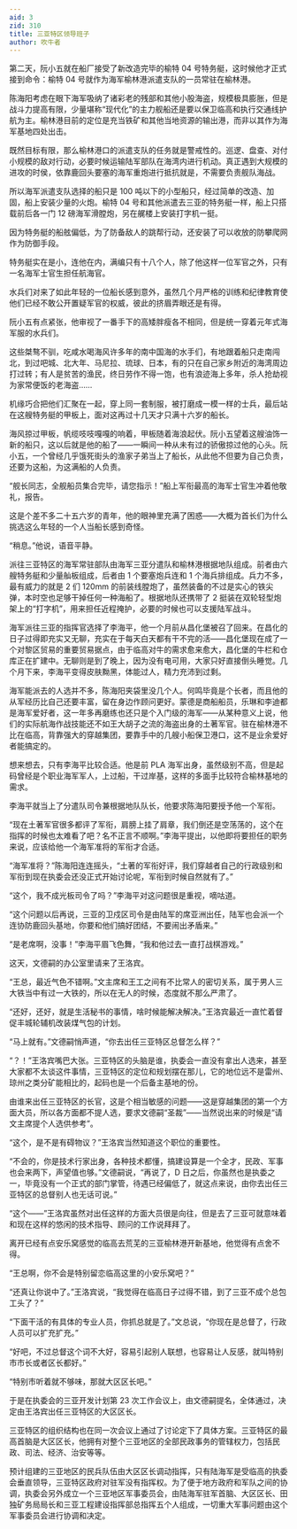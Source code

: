 ```yaml
---
aid: 3
zid: 310
title: 三亚特区领导班子
author: 吹牛者
---
```


第二天，阮小五就在船厂接受了新改造完毕的榆特 04 号特务艇，这时候他才正式接到命令：榆特 04 号就作为海军榆林港派遣支队的一员常驻在榆林港。

陈海阳考虑在眼下海军吸纳了诸彩老的残部和其他小股海盗，规模极具膨胀，但是战斗力提高有限，少量堪称“现代化”的主力舰船还是要以保卫临高和执行交通线护航为主。榆林港目前的定位是充当铁矿和其他当地资源的输出港，而非以其作为海军基地四处出击。

既然目标有限，那么榆林港口的派遣支队的任务就是警戒性的。巡逻、盘查、对付小规模的敌对行动，必要时候运输陆军部队在海湾内进行机动。真正遇到大规模的进攻的时侯，依靠鹿回头要塞的海军重炮进行抵抗就是，不需要负责舰队海战。

所以海军派遣支队选择的船只是 100 吨以下的小型船只，经过简单的改造、加固，船上安装少量的火炮。榆特 04 号和其他派遣去三亚的特务艇一样，船上只搭载前后各一门 12 磅海军滑膛炮，另在艉楼上安装打字机一挺。

因为特务艇的船舷偏低，为了防备敌人的跳帮行动，还安装了可以收放的防攀爬网作为防御手段。

特务艇实在是小，连他在内，满编只有十八个人，除了他这样一位军官之外，只有一名海军士官生担任航海官。

水兵们对来了如此年轻的一位船长感到意外，虽然几个月严格的训练和纪律教育使他们已经不敢公开置疑军官的权威，彼此的挤眉弄眼还是有得。

阮小五有点紧张，他审视了一番手下的高矮胖瘦各不相同，但是统一穿着元年式海军服的水兵们。

这些桀骜不驯，吃咸水喝海风许多年的南中国海的水手们，有地跟着船只走南闯北，到过吧城、北大年、马尼拉、琉球、日本，有的只在自己家乡附近的海湾周边打过转；有人是贫苦的渔民，终日劳作不得一饱，也有浪迹海上多年，杀人抢劫视为家常便饭的老海盗……

机缘巧合把他们汇聚在一起，穿上同一套制服，被打磨成一模一样的士兵，最后站在这艘特务艇的甲板上，面对这再过十几天才只满十六岁的船长。

海风掠过甲板，帆缆吱吱嘎嘎的响着，甲板随着海浪起伏。阮小五望着这艘油饰一新的船只，这以后就是他的船了——一瞬间一种从未有过的骄傲掠过他的心头。阮小五，一个曾经几乎饿死街头的渔家子弟当上了船长，从此他不但要为自己负责，还要为这船，为这满船的人负责。

“舰长同志，全舰船员集合完毕，请您指示！”船上军衔最高的海军士官生冲着他敬礼，报告。

这是个差不多二十五六岁的青年，他的眼神里充满了困惑——大概为首长们为什么挑选这么年轻的一个人当船长感到奇怪。

“稍息。”他说，语音平静。

派往三亚特区的海军常驻部队由海军三亚分遣队和榆林港根据地队组成。前者由六艘特务艇和少量舢板组成，后者由 1 个要塞炮兵连和 1 个海兵排组成。兵力不多，最有威力的就是 2 们 120mm 的前装线膛炮了，虽然装备的不过是实心的铁尖弹，本时空也足够干掉任何一种海船了。根据地队还携带了 2 挺装在双轮轻型炮架上的“打字机”，用来担任近程掩护，必要的时候也可以支援陆军战斗。

海军派往三亚的指挥官选择了李海平，他一个月前从昌化堡被召了回来。在昌化的日子过得即充实又无聊，充实在于每天白天都有干不完的活——昌化堡现在成了一个对黎区贸易的重要贸易据点，由于临高对牛的需求愈来愈大，昌化堡的牛栏和仓库正在扩建中。无聊则是到了晚上，因为没有电可用，大家只好直接倒头睡觉。几个月下来，李海平变得皮肤黝黑，体能过人，精力充沛到过剩。

海军能派去的人选并不多，陈海阳夹袋里没几个人。何鸣毕竟是个长者，而且他的从军经历比自己还要丰富，留在身边作顾问更好。蒙德是商船船员，乐琳和李迪都是海军爱好者，这一年多再磨练也还只是个入门级的海军——从某种意义上说，他们的实际航海作战技能还不如王大胡子之流的海盗出身的土著军官。驻在榆林港不比在临高，背靠强大的穿越集团，要靠手中的几艘小船保卫港口，这不是业余爱好者能搞定的。

想来想去，只有李海平比较合适。他是前 PLA 海军出身，虽然级别不高，但是起码曾经是个职业海军军人，上过船，干过岸基，这样的多面手比较符合榆林基地的需求。

李海平就当上了分遣队司令兼根据地队队长，他要求陈海阳要授予他一个军衔。

“现在土著军官很多都评了军衔，肩膀上挂了肩章，我们倒还是空荡荡的，这个在指挥的时候也太难看了吧？名不正言不顺啊。”李海平提出，以他即将要担任的职务来说，应该给他一个海军准将的军衔才合适。

“海军准将？”陈海阳连连摇头，“土著的军衔好评，我们穿越者自己的行政级别和军衔到现在执委会还没正式开始讨论呢，军衔到时候自然就有了。”

“这个，我不成光板司令了吗？”李海平对这问题很是重视，嘀咕道。

“这个问题以后再说，三亚的卫戍区司令是由陆军的席亚洲出任，陆军也会派一个连协防鹿回头基地，你要和他们搞好团结，不要闹出矛盾来。”

“是老席啊，没事！”李海平眉飞色舞，“我和他过去一直打战棋游戏。”

这天，文德嗣的办公室里请来了王洛宾。

“王总，最近气色不错啊。”文主席和王工之间有不比常人的密切关系，属于男人三大铁当中有过一大铁的，所以在无人的时候，态度就不那么严肃了。

“还好，还好，就是生活秘书的事情，啥时候能解决解决。”王洛宾最近一直忙着督促丰城轮辅机改装煤气包的计划。

“马上就有。”文德嗣悄声道，“你去出任三亚特区总督怎么样？”

“？！”王洛宾嘴巴大张。三亚特区的头脑是谁，执委会一直没有拿出人选来，甚至大家都不太谈这件事情，三亚特区的定位和规划摆在那儿，它的地位远不是雷州、琼州之类分矿能相比的，起码也是一个后备主基地的份。

由谁来出任三亚特区的长官，这是个相当敏感的问题——这是穿越集团的第一个方面大员，所以各方面都不提人选，要求文德嗣“圣裁”——当然说出来的时候是“请文主席提个人选供参考”。

“这个，是不是有碍物议？”王洛宾当然知道这个职位的重要性。

“不会的，你是技术行家出身，各种技术都懂，搞建设算是一个全才，民政、军事也会来两下，声望值也够。”文德嗣说，“再说了，D 日之后，你虽然也是执委之一，毕竟没有一个正式的部门掌管，待遇已经偏低了，就这点来说，由你去出任三亚特区的总督别人也无话可说。”

“这个——”王洛宾虽然对出任这样的方面大员很是向往，但是去了三亚可就意味着和现在这样的悠闲的技术指导、顾问的工作说拜拜了。

离开已经有点安乐窝感觉的临高去荒芜的三亚榆林港开新基地，他觉得有点舍不得。

“王总啊，你不会是特别留恋临高这里的小安乐窝吧？”

“还真让你说中了。”王洛宾说，“我觉得在临高日子过得不错，到了三亚不成个总包工头了？”

“下面干活的有具体的专业人员，你抓总就是了。”文总说，“你现在是总督了，行政人员可以扩充扩充。”

“好吧，不过总督这个词不大好，容易引起别人联想，也容易让人反感，就叫特别市市长或者区长都好。”

“特别市听着就不够味，那就大区区长吧。”

于是在执委会的三亚开发计划第 23 次工作会议上，由文德嗣提名，全体通过，决定由王洛宾出任三亚特区的大区区长。

三亚特区的组织结构也在同一次会议上通过了讨论定下了具体方案。三亚特区的最高首脑是大区区长，他拥有对整个三亚地区的全部民政事务的管辖权力，包括民政、司法、经济、治安等等。

预计组建的三亚地区的民兵队伍由大区区长调动指挥，只有陆海军是受临高的执委会垂直领导，三亚特区政府对驻军没有指挥权。为了便于地方政府和军队之间的协调，执委会另外成立一个三亚地区军事委员会，由陆海军驻军首脑、大区区长、田独矿务局局长和三亚工程建设指挥部总指挥五个人组成，一切重大军事问题由这个军事委员会进行协调和决定。
